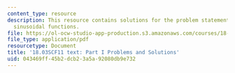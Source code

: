 ```yaml
---
content_type: resource
description: This resource contains solutions for the problem statements related to
  sinusoidal functions.
file: https://ol-ocw-studio-app-production.s3.amazonaws.com/courses/18-03sc-differential-equations-fall-2011/043469ff45b2dcb23a5a92080db9e732_MIT18_03SCF11_ps2_s7s.pdf
file_type: application/pdf
resourcetype: Document
title: '18.03SCF11 text: Part I Problems and Solutions'
uid: 043469ff-45b2-dcb2-3a5a-92080db9e732
---
```

